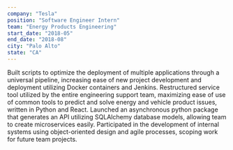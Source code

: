 ```yaml
---
company: "Tesla"
position: "Software Engineer Intern"
team: "Energy Products Engineering"
start_date: "2018-05"
end_date: "2018-08"
city: "Palo Alto"
state: "CA"
---
```

Built scripts to optimize the deployment of multiple applications through a universal pipeline, increasing ease of new project development and deployment utilizing Docker containers and Jenkins. 
Restructured service tool utilized by the entire engineering support team, maximizing ease of use of common tools to predict and solve energy and vehicle product issues, written in Python and React. 
Launched an asynchronous python package that generates an API utilizing SQLAlchemy database models, allowing team to create microservices easily.
Participated in the development of internal systems using object-oriented design and agile processes, scoping work for future team projects. 

